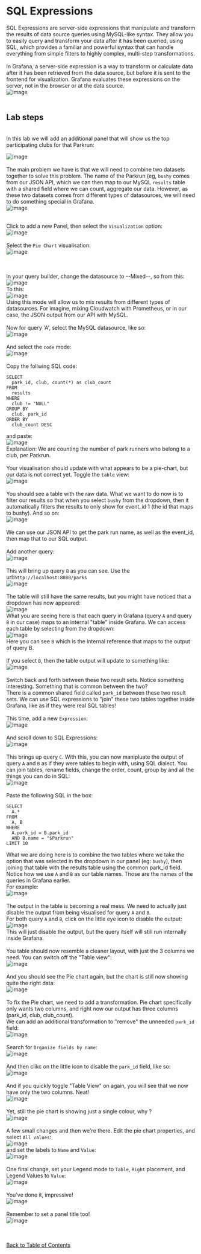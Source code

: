# SQL Expressions
SQL Expressions are server-side expressions that manipulate and transform the results of data source queries using MySQL-like syntax. They allow you to easily query and transform your data after it has been queried, using SQL, which provides a familiar and powerful syntax that can handle everything from simple filters to highly complex, multi-step transformations.
<br/><br/>
In Grafana, a server-side expression is a way to transform or calculate data after it has been retrieved from the data source, but before it is sent to the frontend for visualization. Grafana evaluates these expressions on the server, not in the browser or at the data source.
<br/>
![image](https://github.com/user-attachments/assets/b164276f-b0a1-4471-88a7-22a948e309c1)
<br/><br/>
## Lab steps
<br/>
In this lab we will add an additional panel that will show us the top participating clubs for that Parkrun:<br/>

![image](https://github.com/user-attachments/assets/eabb2a02-b454-48a9-8d77-b767574a3979)
<br/><br/>
The main problem we have is that we will need to combine two datasets together to solve this problem. The name of the Parkrun (eg, `bushy` comes from our JSON API, which we can then map to our MySQL `results` table with a shared field where we can count, aggregate our data. However, as these two datasets comes from different types of datasources, we will need to do something special in Grafana. <br/>
![image](https://github.com/user-attachments/assets/428ba70a-67cb-4da6-bb45-124feb8ec1b6)
<br/><br/>

Click to add a new Panel, then select the `Visualization` option:<br/>
![image](https://github.com/user-attachments/assets/301fd9ec-87f8-48ce-86b7-5370a8e3ba62)
<br/><br/>
Select the `Pie Chart` visualisation:<br/>
![image](https://github.com/user-attachments/assets/a8199fa0-6adc-4a60-8967-2c02e168d4ae)

<br/><br/>In your query builder, change the datasource to --Mixed--, so from this:<br/>
![image](https://github.com/user-attachments/assets/705ee387-949c-49b2-bebe-93c7eedd2f3e)
<br/>To this:<br/>
![image](https://github.com/user-attachments/assets/955cd568-4313-4eab-af80-aa23d0dc32bb)
<br/>Using this mode will allow us to mix results from different types of datasources. For imagine, mixing Cloudwatch with Prometheus, or in our case, the JSON output from our API with MySQL. 
<br/><br/>
Now for query 'A', select the MySQL datasource, like so:<br/>
![image](https://github.com/user-attachments/assets/e0df749b-8186-4a5c-ab06-09228fc66a11)
<br/><br/>
And select the `code` mode:<br/>
![image](https://github.com/user-attachments/assets/ceaea893-ad2b-4321-a888-78d2171c4122)
<br><br/>
Copy the follwing SQL code:<br/>
```
SELECT 
  park_id, club, count(*) as club_count 
FROM 
  results 
WHERE 
  club != "NULL" 
GROUP BY 
  club, park_id 
ORDER BY 
  club_count DESC
```
and paste:<br/>
![image](https://github.com/user-attachments/assets/18b5d5c7-f2ba-4cc9-bcc2-bd611543e88d)
<br/>
Explanation: We are counting the number of park runners who belong to a club, per Parkrun. 
<br/><br/>
Your visualisation should update with what appears to be a pie-chart, but our data is not correct yet. Toggle the `table` view: <br/>
![image](https://github.com/user-attachments/assets/d7a9c380-e264-4645-9513-f0a0133ab96a)
<br/><br/>
You should see a table with the raw data. What we want to do now is to filter our results so that when you select `bushy` from the dropdown, then it automatically filters the results to only show for event_id 1 (the id that maps to bushy). And so on:<br/>
![image](https://github.com/user-attachments/assets/b706e8e4-97e7-4f4e-82c8-2da988856fed)
<br/><br/>
We can use our JSON API to get the park run name, as well as the event_id, then map that to our SQL output. 
<br/><br/>
Add another query:<br/>
![image](https://github.com/user-attachments/assets/0b6f5acc-4fb3-438e-bb6b-cdcf53cd2b65)
<br/><br/>
This will bring up query `B` as you can see. Use the url:`http://localhost:8080/parks`<br/>
![image](https://github.com/user-attachments/assets/e2f90c29-eefc-4e11-af5d-e13695392c00)
<br/><br/>
The table will still have the same results, but you might have noticed that a dropdown has now appeared:<br/>
![image](https://github.com/user-attachments/assets/d1f4c451-87c4-4111-8bb7-c77cacc847e3)
<br/>
What you are seeing here is that each query in Grafana (query `A` and query `B` in our case) maps to an internal "table" inside Grafana. We can access each table by selecting from the dropdown:<br/>
![image](https://github.com/user-attachments/assets/767887e5-ef81-4ffc-801b-4469284a5ddc)
<br/>Here you can see `B` which is the internal reference that maps to the output of query B. 
<br/><br/>
If you select `B`, then the table output will update to something like:<br/>
![image](https://github.com/user-attachments/assets/e9965784-350d-4c69-afc8-b317df23dec9)
<br/><br/>
Switch back and forth between these two result sets. Notice something interesting. Something that is common between the two?<br/>
There is a common shared field called `park_id` between these two result sets. We can use SQL expressions to "join" these two tables together inside Grafana, like as if they were real SQL tables!
<br/><br/>
This time, add a new `Expression`:<br/>
![image](https://github.com/user-attachments/assets/8bed01d3-509b-4910-af83-ebeb1a9dfbae)
<br/><br/>
And scroll down to SQL Expressions:<br/>
![image](https://github.com/user-attachments/assets/916ffd4f-f93d-46b2-8a8f-cf774db6d42e)
<br/><br/>
This brings up query `C`. With this, you can now manipluate the output of query `A` and `B` as if they were tables to begin with, using SQL dialect. You can join tables, rename fields, change the order, count, group by and all the things you can do in SQL:<br/>
![image](https://github.com/user-attachments/assets/63b830e2-6ab0-489b-8059-8edbcee115ed)
<br/><br/>
Paste the following SQL in the box:<br/>
```
SELECT 
  A.*
FROM 
  A, B
WHERE 
  A.park_id = B.park_id
  AND B.name = "$Parkrun"
LIMIT 10
```
What we are doing here is to combine the two tables where we take the option that was selected in the dropdown in our panel (eg: `bushy`), then joining that table with the results table using the common park_id field. Notice how we use `A` and `B` as our table names. Those are the names of the queries in Grafana earlier.<br/>
For example:<br/>
![image](https://github.com/user-attachments/assets/94c71387-22de-4132-9baf-0687198dff0d)
<br/><br/>
The output in the table is becoming a real mess. We need to actually just disable the output from being visualised for query `A` and `B`. <br/>
For both query `A` and `B`, click on the little eye icon to disable the output:<br/>
![image](https://github.com/user-attachments/assets/8c55352c-77be-4a74-bd08-5602d3ffc886)
<br>This will just disable the output, but the query itself will still run internally inside Grafana.
<br/><br/>
You table should now resemble a cleaner layout, with just the 3 columns we need. You can switch off the "Table view":<br/>
![image](https://github.com/user-attachments/assets/51da065a-f3c5-4740-9304-f7ff36c1616b)
<br/><br/>
And you should see the Pie chart again, but the chart is still now showing quite the right data:<br/>
![image](https://github.com/user-attachments/assets/bd31c06b-3d4e-4196-96d9-65a313e4af7d)
<br/><br/>
To fix the Pie chart, we need to add a transformation. Pie chart specifically only wants two columns, and right now our output has three columns (park_id, club, club_count).<br/>
We can add an additional transformation to "remove" the unneeded `park_id` field:<br/>
![image](https://github.com/user-attachments/assets/3d5b1227-4477-46e1-9197-99803a689286)
<br/><br/>
Search for `Organize fields by name`:<br/>
![image](https://github.com/user-attachments/assets/963a13b1-e7af-489a-96b3-fcc7a2ede129)
<br/><br/>
And then clikc on the little icon to disable the `park_id` field, like so:<br/>
![image](https://github.com/user-attachments/assets/20ea6f37-d545-42eb-aba3-ff6701cd00e6)
<br/><br/>
And if you quickly toggle "Table View" on again, you will see that we now have only the two columns. Neat!<br/>
![image](https://github.com/user-attachments/assets/124b6c12-ddd6-4b42-b1c5-eec7f6be3861)
<br/><br/>
Yet, still the pie chart is showing just a single colour, why ?<br/>
![image](https://github.com/user-attachments/assets/7319fd4c-ba77-4977-be0d-ecbe656da902)
<br/><br/>
A few small changes and then we're there. Edit the pie chart properties, and select `All values`:<br/>
![image](https://github.com/user-attachments/assets/4eecc1e5-7635-45d3-9a26-8c2b4c32d787)
<br/>and set the labels to `Name` and `Value`:<br/>
![image](https://github.com/user-attachments/assets/e2603b91-80a0-4c6b-8eea-43673ecc319d)
<br/><br/>
One final change, set your Legend mode to `Table`, `Right` placement, and Legend Values to `Value`:<br/>
![image](https://github.com/user-attachments/assets/ced5da17-fa78-4773-b439-32855a24360a)
<br/><br/>
You've done it, impressive!<br/>
![image](https://github.com/user-attachments/assets/378d3f0d-24fc-41ef-bd84-833b2d00934e)
<br/><br/>
Remember to set a panel title too!<br/>
![image](https://github.com/user-attachments/assets/582f4478-ea94-41fd-ae82-1c14f4dbe147)



<br/><br/>
[Back to Table of Contents](https://github.com/grafana/dashboarding_workshop/blob/main/README.md)
